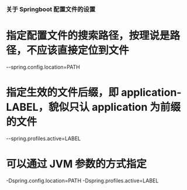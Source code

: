 ### 关于 Springboot 配置文件的设置

# 指定配置文件的搜索路径，按理说是路径，不应该直接定位到文件

--spring.config.location=PATH

# 指定生效的文件后缀，即 application-LABEL，貌似只认 application 为前缀的文件

--spring.profiles.active=LABEL

# 可以通过 JVM 参数的方式指定

-Dspring.config.location=PATH
-Dspring.profiles.active=LABEL
